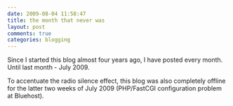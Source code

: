 ```yaml
---
date: 2009-08-04 11:58:47
title: the month that never was
layout: post
comments: true
categories: blogging
---
```

Since I started this blog almost four years ago, I have posted every
month. Until last month - July 2009.

To accentuate the radio silence effect, this blog was also completely
offline for the latter two weeks of July 2009 (PHP/FastCGI configuration
problem at Bluehost).
